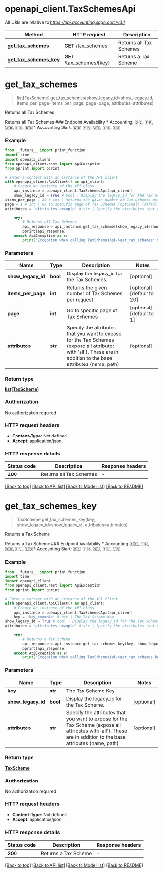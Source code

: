 # openapi_client.TaxSchemesApi

All URIs are relative to *https://api.accounting.sage.com/v3.1*

Method | HTTP request | Description
------------- | ------------- | -------------
[**get_tax_schemes**](TaxSchemesApi.md#get_tax_schemes) | **GET** /tax_schemes | Returns all Tax Schemes
[**get_tax_schemes_key**](TaxSchemesApi.md#get_tax_schemes_key) | **GET** /tax_schemes/{key} | Returns a Tax Scheme


# **get_tax_schemes**
> list[TaxScheme] get_tax_schemes(show_legacy_id=show_legacy_id, items_per_page=items_per_page, page=page, attributes=attributes)

Returns all Tax Schemes

Returns all Tax Schemes  ### Endpoint Availability  * Accounting: 🇩🇪, 🇫🇷, 🇬🇧, 🇮🇪, 🇪🇸 * Accounting Start: 🇩🇪, 🇫🇷, 🇬🇧, 🇮🇪, 🇪🇸

### Example

```python
from __future__ import print_function
import time
import openapi_client
from openapi_client.rest import ApiException
from pprint import pprint

# Enter a context with an instance of the API client
with openapi_client.ApiClient() as api_client:
    # Create an instance of the API class
    api_instance = openapi_client.TaxSchemesApi(api_client)
    show_legacy_id = True # bool | Display the legacy_id for the Tax Schemes. (optional)
items_per_page = 20 # int | Returns the given number of Tax Schemes per request. (optional) (default to 20)
page = 1 # int | Go to specific page of Tax Schemes (optional) (default to 1)
attributes = 'attributes_example' # str | Specify the attributes that you want to expose for the Tax Schemes (expose all attributes with 'all'). These are in addition to the base attributes (name, path) (optional)

    try:
        # Returns all Tax Schemes
        api_response = api_instance.get_tax_schemes(show_legacy_id=show_legacy_id, items_per_page=items_per_page, page=page, attributes=attributes)
        pprint(api_response)
    except ApiException as e:
        print("Exception when calling TaxSchemesApi->get_tax_schemes: %s\n" % e)
```

### Parameters

Name | Type | Description  | Notes
------------- | ------------- | ------------- | -------------
 **show_legacy_id** | **bool**| Display the legacy_id for the Tax Schemes. | [optional] 
 **items_per_page** | **int**| Returns the given number of Tax Schemes per request. | [optional] [default to 20]
 **page** | **int**| Go to specific page of Tax Schemes | [optional] [default to 1]
 **attributes** | **str**| Specify the attributes that you want to expose for the Tax Schemes (expose all attributes with &#39;all&#39;). These are in addition to the base attributes (name, path) | [optional] 

### Return type

[**list[TaxScheme]**](TaxScheme.md)

### Authorization

No authorization required

### HTTP request headers

 - **Content-Type**: Not defined
 - **Accept**: application/json

### HTTP response details
| Status code | Description | Response headers |
|-------------|-------------|------------------|
**200** | Returns all Tax Schemes |  -  |

[[Back to top]](#) [[Back to API list]](../README.md#documentation-for-api-endpoints) [[Back to Model list]](../README.md#documentation-for-models) [[Back to README]](../README.md)

# **get_tax_schemes_key**
> TaxScheme get_tax_schemes_key(key, show_legacy_id=show_legacy_id, attributes=attributes)

Returns a Tax Scheme

Returns a Tax Scheme  ### Endpoint Availability  * Accounting: 🇩🇪, 🇫🇷, 🇬🇧, 🇮🇪, 🇪🇸 * Accounting Start: 🇩🇪, 🇫🇷, 🇬🇧, 🇮🇪, 🇪🇸

### Example

```python
from __future__ import print_function
import time
import openapi_client
from openapi_client.rest import ApiException
from pprint import pprint

# Enter a context with an instance of the API client
with openapi_client.ApiClient() as api_client:
    # Create an instance of the API class
    api_instance = openapi_client.TaxSchemesApi(api_client)
    key = 'key_example' # str | The Tax Scheme Key.
show_legacy_id = True # bool | Display the legacy_id for the Tax Scheme. (optional)
attributes = 'attributes_example' # str | Specify the attributes that you want to expose for the Tax Scheme (expose all attributes with 'all'). These are in addition to the base attributes (name, path) (optional)

    try:
        # Returns a Tax Scheme
        api_response = api_instance.get_tax_schemes_key(key, show_legacy_id=show_legacy_id, attributes=attributes)
        pprint(api_response)
    except ApiException as e:
        print("Exception when calling TaxSchemesApi->get_tax_schemes_key: %s\n" % e)
```

### Parameters

Name | Type | Description  | Notes
------------- | ------------- | ------------- | -------------
 **key** | **str**| The Tax Scheme Key. | 
 **show_legacy_id** | **bool**| Display the legacy_id for the Tax Scheme. | [optional] 
 **attributes** | **str**| Specify the attributes that you want to expose for the Tax Scheme (expose all attributes with &#39;all&#39;). These are in addition to the base attributes (name, path) | [optional] 

### Return type

[**TaxScheme**](TaxScheme.md)

### Authorization

No authorization required

### HTTP request headers

 - **Content-Type**: Not defined
 - **Accept**: application/json

### HTTP response details
| Status code | Description | Response headers |
|-------------|-------------|------------------|
**200** | Returns a Tax Scheme |  -  |

[[Back to top]](#) [[Back to API list]](../README.md#documentation-for-api-endpoints) [[Back to Model list]](../README.md#documentation-for-models) [[Back to README]](../README.md)

